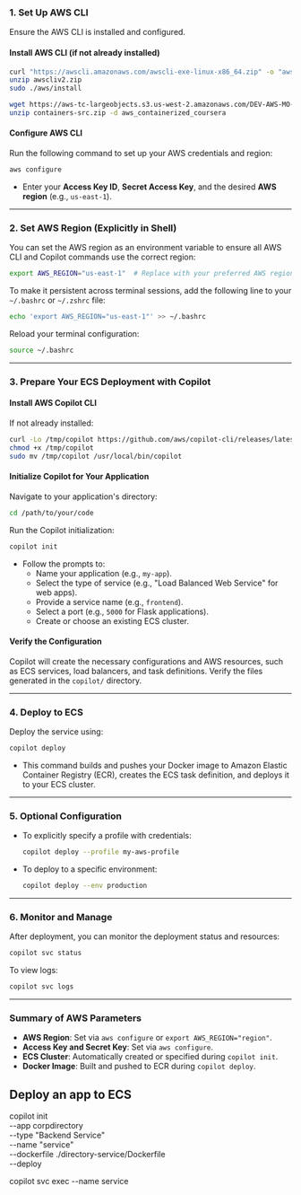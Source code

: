 ### 1. Set Up AWS CLI
Ensure the AWS CLI is installed and configured.

#### Install AWS CLI (if not already installed)
```bash
curl "https://awscli.amazonaws.com/awscli-exe-linux-x86_64.zip" -o "awscliv2.zip"
unzip awscliv2.zip
sudo ./aws/install

wget https://aws-tc-largeobjects.s3.us-west-2.amazonaws.com/DEV-AWS-MO-ContainersRedux/downloads/containers-src.zip
unzip containers-src.zip -d aws_containerized_coursera
```

#### Configure AWS CLI
Run the following command to set up your AWS credentials and region:
```bash
aws configure
```
- Enter your **Access Key ID**, **Secret Access Key**, and the desired **AWS region** (e.g., `us-east-1`).

---

### 2. **Set AWS Region (Explicitly in Shell)**
You can set the AWS region as an environment variable to ensure all AWS CLI and Copilot commands use the correct region:
```bash
export AWS_REGION="us-east-1"  # Replace with your preferred AWS region
```

To make it persistent across terminal sessions, add the following line to your `~/.bashrc` or `~/.zshrc` file:
```bash
echo 'export AWS_REGION="us-east-1"' >> ~/.bashrc
```

Reload your terminal configuration:
```bash
source ~/.bashrc
```

---

### 3. **Prepare Your ECS Deployment with Copilot**

#### Install AWS Copilot CLI
If not already installed:
```bash
curl -Lo /tmp/copilot https://github.com/aws/copilot-cli/releases/latest/download/copilot-linux
chmod +x /tmp/copilot
sudo mv /tmp/copilot /usr/local/bin/copilot
```

#### Initialize Copilot for Your Application
Navigate to your application's directory:
```bash
cd /path/to/your/code
```

Run the Copilot initialization:
```bash
copilot init
```
- Follow the prompts to:
  - Name your application (e.g., `my-app`).
  - Select the type of service (e.g., "Load Balanced Web Service" for web apps).
  - Provide a service name (e.g., `frontend`).
  - Select a port (e.g., `5000` for Flask applications).
  - Create or choose an existing ECS cluster.

#### Verify the Configuration
Copilot will create the necessary configurations and AWS resources, such as ECS services, load balancers, and task definitions. Verify the files generated in the `copilot/` directory.

---

### 4. **Deploy to ECS**
Deploy the service using:
```bash
copilot deploy
```
- This command builds and pushes your Docker image to Amazon Elastic Container Registry (ECR), creates the ECS task definition, and deploys it to your ECS cluster.

---

### 5. **Optional Configuration**
- To explicitly specify a profile with credentials:
  ```bash
  copilot deploy --profile my-aws-profile
  ```
- To deploy to a specific environment:
  ```bash
  copilot deploy --env production
  ```

---

### 6. **Monitor and Manage**
After deployment, you can monitor the deployment status and resources:
```bash
copilot svc status
```

To view logs:
```bash
copilot svc logs
```

---

### Summary of AWS Parameters
- **AWS Region**: Set via `aws configure` or `export AWS_REGION="region"`.
- **Access Key and Secret Key**: Set via `aws configure`.
- **ECS Cluster**: Automatically created or specified during `copilot init`.
- **Docker Image**: Built and pushed to ECR during `copilot deploy`.


## Deploy an app to ECS
copilot init \
--app corpdirectory \
--type "Backend Service" \
--name "service" \
--dockerfile ./directory-service/Dockerfile \
--deploy


copilot svc exec --name service